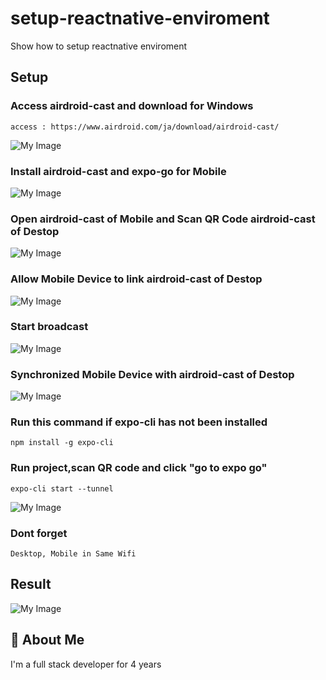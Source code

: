 # setup-reactnative-enviroment

Show how to setup reactnative enviroment

## Setup

### Access airdroid-cast and download for Windows

```
access : https://www.airdroid.com/ja/download/airdroid-cast/
```

![My Image](./picture/airdroidWindows.png)

### Install airdroid-cast and expo-go for Mobile

![My Image](./picture/airdroidexpo.png)

### Open airdroid-cast of Mobile and Scan QR Code airdroid-cast of Destop

![My Image](./picture/scanQRdesktop.png)

### Allow Mobile Device to link airdroid-cast of Destop

![My Image](./picture/allowconnect.png)

### Start broadcast

![My Image](./picture/broadcast.png)

### Synchronized Mobile Device with airdroid-cast of Destop

![My Image](./picture/synchronized.png)

### Run this command if expo-cli has not been installed

```
npm install -g expo-cli
```

### Run project,scan QR code and click "go to expo go"

```
expo-cli start --tunnel
```

![My Image](./picture/runandscan.png)

### Dont forget

```
Desktop, Mobile in Same Wifi
```

## Result

![My Image](./picture/result.png)

## 🚀 About Me

I'm a full stack developer for 4 years
